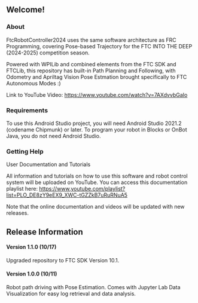 ## Welcome!

### About

FtcRobotController2024 uses the same software architecture as FRC Programming, covering Pose-based Trajectory for the FTC INTO THE DEEP (2024-2025) competition season.

Powered with WPILib and combined elements from the FTC SDK and FTCLib, this repository has built-in Path Planning and Following, with Odometry and Apriltag Vision Pose Estmation brought specifically to FTC Autonomous Modes :)

Link to YouTube Video: https://www.youtube.com/watch?v=7AXdvvbGaIo

### Requirements

To use this Android Studio project, you will need Android Studio 2021.2 (codename Chipmunk) or later. To program your robot in Blocks or OnBot Java, you do not need Android Studio.

### Getting Help

User Documentation and Tutorials

All information and tutorials on how to use this software and robot control system will be uploaded on YouTube. You can access this documentation playlist here: https://www.youtube.com/playlist?list=PLO_DE8zY9eEX9_XWC-tGZZkB7uRuRNuA5

Note that the online documentation and videos will be updated with new releases.

## Release Information

#### Version 1.1.0 (10/17)

Upgraded repository to FTC SDK Version 10.1.

#### Version 1.0.0 (10/11)

Robot path driving with Pose Estimation. Comes with Jupyter Lab Data Visualization for easy log retrieval and data analysis.
